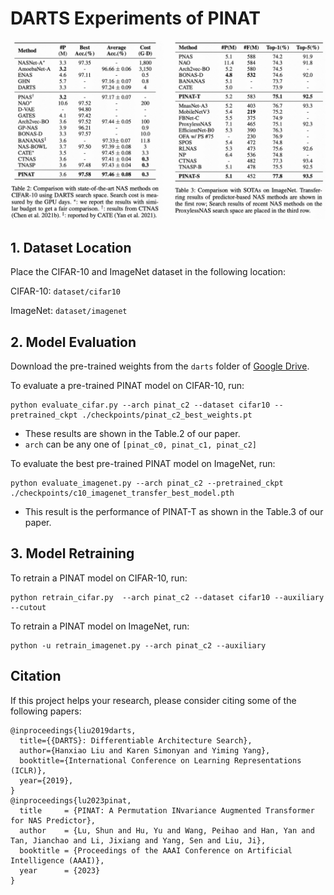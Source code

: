 # DARTS Experiments of PINAT
![darts_results_tab2&3](../assets/pinat_tab2&tab3.jpg)

## 1. Dataset Location
Place the CIFAR-10 and ImageNet dataset in the following location: 

CIFAR-10: `dataset/cifar10`

ImageNet: `dataset/imagenet`

## 2. Model Evaluation
Download the pre-trained weights from the `darts` folder of [Google Drive](https://drive.google.com/drive/folders/1T_WlAwr1Cp-C3DEyclITyvUdqY3U8R_q?usp=share_link).

To evaluate a pre-trained PINAT model on CIFAR-10, run:
```shell
python evaluate_cifar.py --arch pinat_c2 --dataset cifar10 --pretrained_ckpt ./checkpoints/pinat_c2_best_weights.pt
```
* These results are shown in the Table.2 of our paper.
* `arch` can be any one of `[pinat_c0, pinat_c1, pinat_c2]`


To evaluate the best pre-trained PINAT model on ImageNet, run:
```shell
python evaluate_imagenet.py --arch pinat_c2 --pretrained_ckpt ./checkpoints/c10_imagenet_transfer_best_model.pth
```
* This result is the performance of PINAT-T as shown in the Table.3 of our paper.


## 3. Model Retraining
To retrain a PINAT model on CIFAR-10, run:
```shell
python retrain_cifar.py  --arch pinat_c2 --dataset cifar10 --auxiliary --cutout
```

To retrain a PINAT model on ImageNet, run:
```shell
python -u retrain_imagenet.py --arch pinat_c2 --auxiliary
```

## Citation
If this project helps your research, please consider citing some of the following papers:
```
@inproceedings{liu2019darts,
  title={{DARTS}: Differentiable Architecture Search},
  author={Hanxiao Liu and Karen Simonyan and Yiming Yang},
  booktitle={International Conference on Learning Representations (ICLR)},
  year={2019},
}
@inproceedings{lu2023pinat,
  title     = {PINAT: A Permutation INvariance Augmented Transformer for NAS Predictor},
  author    = {Lu, Shun and Hu, Yu and Wang, Peihao and Han, Yan and Tan, Jianchao and Li, Jixiang and Yang, Sen and Liu, Ji},
  booktitle = {Proceedings of the AAAI Conference on Artificial Intelligence (AAAI)},
  year      = {2023}
}
```
